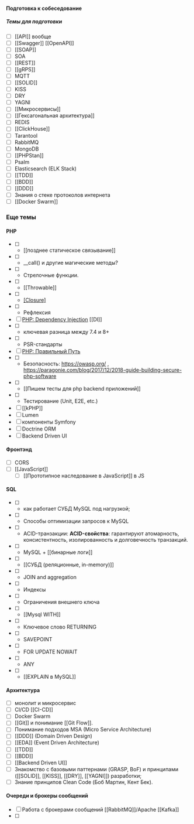 #### Подготовка к собеседование
##### Темы для подготовки

- [ ] [[API]] вообще
- [ ]  [[Swagger]] [[OpenAPI]]
- [ ] [[SOAP]]
- [ ] SOA
- [ ] [[REST]]
- [ ] [[gRPS]]
- [ ] MQTT
- [ ] [[SOLID]]
- [ ] KISS
- [ ] DRY
- [ ] YAGNI
- [ ] [[Микросервисы]]
- [ ] [[Гексагональная архитектура]]
- [ ] REDIS
- [ ] [[ClickHouse]]
- [ ] Tarantool
- [ ] RabbitMQ
- [ ] MongoDB
- [ ] [[PHPStan]]
- [ ] Psalm
- [ ] Elasticsearch (ELK Stack)
- [ ] [[TDD]]
- [ ] [[BDD]]
- [ ] [[DDD]]
- [ ] Знания о стеке протоколов интернета
- [ ] [[Docker Swarm]]
### Еще темы 
#### PHP
- [ ] - [[позднее статическое связывание]] 
- [ ] - \__call() и другие магические методы?
- [ ] - Стрелочные функции.
- [ ] - [[Throwable]]
- [ ] - [[Closure]]()
- [ ] - Рефлексия
- [ ] [PHP: Dependency Injection](https://phptherightway.com/#dependency_injection) [[DI]]
- [ ] - ключевая разница между 7.4 и 8+
- [ ] - PSR-стандарты
- [ ] [PHP: Правильный Путь](https://getjump.github.io/ru-php-the-right-way/)
- [ ] - Безопасность: https://owasp.org/ , https://paragonie.com/blog/2017/12/2018-guide-building-secure-php-software
- [ ] - [[Пишем тесты для php backend приложений]]
- [ ] - Тестирование (Unit, E2E, etc.)
- [ ] [[kPHP]]
- [ ] Lumen
- [ ] компоненты Symfony
- [ ] Doctrine ORM
- [ ] Backend Driven UI
#### Фронтэнд
- [ ] CORS
- [ ] [[JavaScript]]
	- [ ] [[Прототипное наследование в JavaScript]] в JS
#### SQL
- [ ] - как работает CУБД MySQL под нагрузкой;
- [ ] - Способы оптимизации запросов к MySQL
- [ ] - ACID-транзакции: **ACID-свойства**: гарантируют атомарность, консистентность, изолированность и долговечность транзакций.
- [ ] - MySQL + [[бинарные логи]]
- [ ] - [[СУБД (реляционные, in-memory)]]
- [ ] - JOIN and aggregation
- [ ] - Индексы
- [ ] - Ограничения внешнего ключа
- [ ] - [[Mysql WITH]]
- [ ] - Ключевое слово RETURNING
- [ ] - SAVEPOINT
- [ ] - FOR UPDATE NOWAIT
- [ ] - ANY
- [ ] - [[EXPLAIN в MySQL]]

#### Архитектура
- [ ] монолит и микросервис
- [ ] CI/CD [[CI-CD]]
- [ ] Docker Swarm
- [ ] [[Git]] и понимание [[Git Flow]].
- [ ] Понимание подходов MSA (Micro Service Architecture)
- [ ] [[DDD]] (Domain Driven Design)
- [ ] [[EDA]] (Event Driven Architecture)
- [ ] [[TDD]]
- [ ] [[BDD]]
- [ ] [[Backend Driven UI]]
- [ ] Знакомство с базовыми паттернами (GRASP, BoF) и принципами ([[SOLID]], [[KISS]], [[DRY]], [[YAGNI]]) разработки;
- [ ] Знание принципов Clean Code (Боб Мартин, Кент Бек).
#### Очереди и брокеры сообщений
- [ ] Работа с брокерами сообщений [[RabbitMQ]]/Apache [[Kafka]]
- [ ] 
